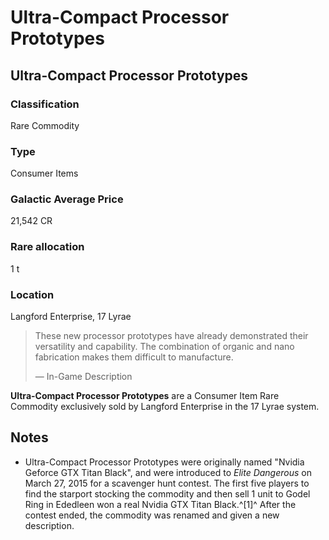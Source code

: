 # Ultra-Compact Processor Prototypes
## Ultra-Compact Processor Prototypes

### Classification

Rare Commodity

### Type

Consumer Items

### Galactic Average Price

21,542 CR

### Rare allocation

1 t

### Location

Langford Enterprise, 17 Lyrae

> 
> 
> These new processor prototypes have already demonstrated their versatility and capability. The combination of organic and nano fabrication makes them difficult to manufacture.
> 
> 
> — In-Game Description
> 

**Ultra-Compact Processor Prototypes** are a Consumer Item Rare Commodity exclusively sold by Langford Enterprise in the 17 Lyrae system.

## Notes

- Ultra-Compact Processor Prototypes were originally named "Nvidia Geforce GTX Titan Black", and were introduced to *Elite Dangerous* on March 27, 2015 for a scavenger hunt contest. The first five players to find the starport stocking the commodity and then sell 1 unit to Godel Ring in Ededleen won a real Nvidia GTX Titan Black.^[1]^ After the contest ended, the commodity was renamed and given a new description.